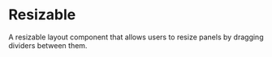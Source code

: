 # Resizable

A resizable layout component that allows users to resize panels by dragging dividers between them.
